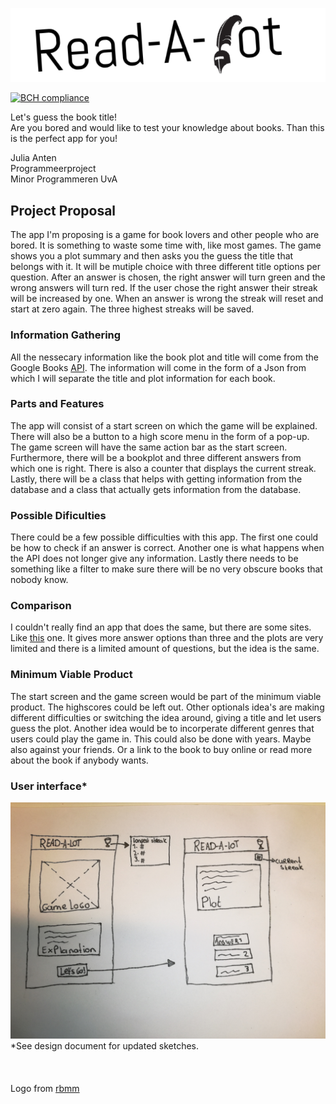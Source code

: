 ![logo](doc/textLogo.png)

[![BCH compliance](https://bettercodehub.com/edge/badge/JuliaAnten/Read-A-Lot?branch=master)](https://bettercodehub.com/)

Let's guess the book title! <br>
Are you bored and would like to test your knowledge about books. Than this is the perfect app for you!

Julia Anten<br>
Programmeerproject<br>
Minor Programmeren UvA
## Project Proposal

The app I'm proposing is a game for book lovers and other people who are bored. It is something to waste some time with, like most games. The game shows you a plot summary and then asks you the guess the title that belongs with it. It will be mutiple choice with three different title options per question. After an answer is chosen, the right answer will turn green and the wrong answers will turn red. If the user chose the right answer their streak will be increased by one. When an answer is wrong the streak will reset and start at zero again. The three highest streaks will be saved.

### Information Gathering
All the nessecary information like the book plot and title will come from the Google Books [API](https://developers.google.com/books/). The information will come in the form of a Json from which I will separate the title and plot information for each book. 

### Parts and Features
The app will consist of a start screen on which the game will be explained. There will also be a button to a high score menu in the form of a pop-up. The game screen will have the same action bar as the start screen. Furthermore, there will be a bookplot and three different answers from which one is right. There is also a counter that displays the current streak. Lastly, there will be a class that helps with getting information from the database and a class that actually gets information from the database.

### Possible Dificulties
There could be a few possible difficulties with this app. The first one could be how to check if an answer is correct. Another one is what happens when the API does not longer give any information. Lastly there needs to be something like a filter to make sure there will be no very obscure books that nobody know. 

### Comparison
I couldn't really find an app that does the same, but there are some sites. Like [this](https://www.sporcle.com/games/getschooled/guess-the-book-by-the-plot/) one. It gives more answer options than three and the plots are very limited and there is a limited amount of questions, but the idea is the same. 

### Minimum Viable Product
The start screen and the game screen would be part of the minimum viable product. The highscores could be left out. Other optionals idea's are making different difficulties or switching the idea around, giving a title and let users guess the plot. Another idea would be to incorperate different genres that users could play the game in. This could also be done with years. Maybe also against your friends. Or a link to the book to buy online or read more about the book if anybody wants.

### User interface*
![Schets](doc/Sketches.jpg)
*See design document for updated sketches.
<br><br><br><br>
Logo from [rbmm](http://rbmm.com/work/galahad-books-logo/)

